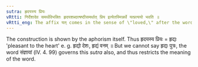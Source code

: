 ```yaml
---
sutra: हृदयस्य प्रियः
vRtti: निर्देशादेव समर्थविभक्तिः हृदयशब्दात्षष्ठीसमर्थात् प्रिय इत्येतस्मिन्नर्थे यत्प्रत्ययो भवति ॥
vRtti_eng: The affix यत् comes in the sense of \"loved,\" after the word \"_hridaya_,\" in the genitive case in construction.
---
```

The construction is shown by the aphorism itself. Thus हृदयस्य प्रियः = हृद्यः 'pleasant to the heart' e. g. हृद्यो देशः, हृद्यं वनम् ॥ But we cannot say हृद्यः पुत्रः, the word संज्ञायां (IV. 4. 99) governs this _sutra_ also, and thus restricts the meaning of the word.
